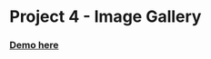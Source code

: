 # Project 4 - Image Gallery
### [Demo here](https://sbchittenden.github.io/MD-Intro-toRWD-projects/rwd-image_gallery/)
